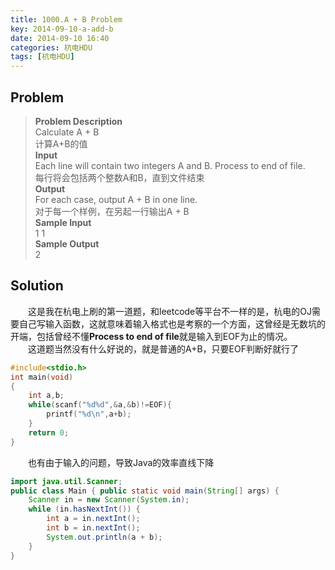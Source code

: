 ```yaml
---
title: 1000.A + B Problem
key: 2014-09-10-a-add-b
date: 2014-09-10 16:40
categories: 杭电HDU
tags: [杭电HDU]
---
```

## Problem
>**Problem Description**  
Calculate A + B  
计算A+B的值  
**Input**  
Each line will contain two integers A and B. Process to end of file.  
每行将会包括两个整数A和B，直到文件结束  
**Output**  
For each case, output A + B in one line.  
对于每一个样例，在另起一行输出A + B  
**Sample Input**  
1 1  
**Sample Output**  
2  

## Solution
　　这是我在杭电上刷的第一道题，和leetcode等平台不一样的是，杭电的OJ需要自己写输入函数，这就意味着输入格式也是考察的一个方面，这曾经是无数坑的开端，包括曾经不懂**Process to end of file**就是输入到EOF为止的情况。<br>
　　这道题当然没有什么好说的，就是普通的A+B，只要EOF判断好就行了
```cpp
#include<stdio.h>
int main(void)
{
    int a,b;
    while(scanf("%d%d",&a,&b)!=EOF){
        printf("%d\n",a+b);
    }
    return 0;
}
```
　　也有由于输入的问题，导致Java的效率直线下降
```java
import java.util.Scanner;
public class Main { public static void main(String[] args) {  
    Scanner in = new Scanner(System.in);
    while (in.hasNextInt()) {   
        int a = in.nextInt();   
        int b = in.nextInt();   
        System.out.println(a + b);
    } 
}
```
